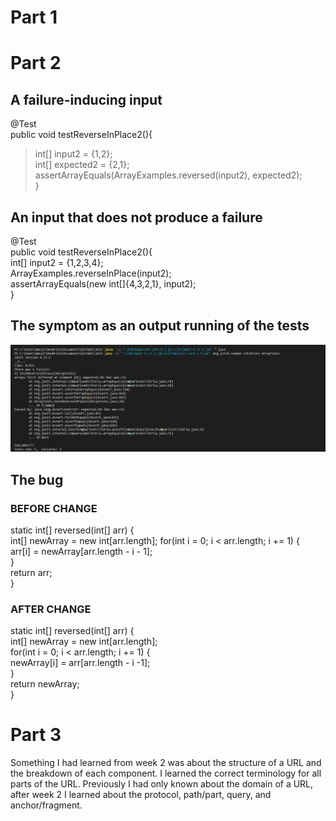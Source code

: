 # Part 1




# Part 2

## A failure-inducing input
@Test  
public void testReverseInPlace2(){  
> int[] input2 = {1,2};  
> int[] expected2 = {2,1};  
  assertArrayEquals(ArrayExamples.reversed(input2), expected2);  
 }  

## An input that does not produce a failure
@Test  
public void testReverseInPlace2(){  
  int[] input2 = {1,2,3,4};  
  ArrayExamples.reverseInPlace(input2);  
  assertArrayEquals(new int[]{4,3,2,1}, input2);  
}

## The symptom as an output running of the tests
![Image](Symptoms.png)

## The bug
### BEFORE CHANGE
static int[] reversed(int[] arr) {  
  int[] newArray = new int[arr.length];
  for(int i = 0; i < arr.length; i += 1) {  
    arr[i] = newArray[arr.length - i - 1];  
    }  
  return arr;  
}
### AFTER CHANGE

static int[] reversed(int[] arr) {  
  int[] newArray = new int[arr.length];  
  for(int i = 0; i < arr.length; i += 1) {  
    newArray[i] = arr[arr.length - i -1];  
    }  
  return newArray;  
}

  

# Part 3
Something I had learned from week 2 was about the structure of a URL and the breakdown of each component. I learned the correct terminology for all parts of the URL. Previously I had only known about the domain of a URL, after week 2 I learned about the protocol, path/part, query, and anchor/fragment.
